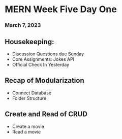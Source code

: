# MERN Week Five Day One
### March 7, 2023

## Housekeeping:
- Discussion Questions due Sunday
- Core Assignments: Jokes API
- Official Check In Yesterday

## Recap of Modularization
- Connect Database
- Folder Structure

## Create and Read of CRUD
- Create a movie
- Read a movie